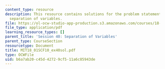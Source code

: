 ```yaml
---
content_type: resource
description: This resource contains solutions for the problem statements related to
  separation of variables.
file: https://ol-ocw-studio-app-production.s3.amazonaws.com/courses/18-01sc-single-variable-calculus-fall-2010/b6a7ab20c45d42729cf511a6c85943de_MIT18_01SCF10_ex40sol.pdf
file_type: application/pdf
learning_resource_types: []
parent_title: 'Session 40: Separation of Variables'
parent_type: CourseSection
resourcetype: Document
title: MIT18_01SCF10_ex40sol.pdf
type: OCWFile
uid: b6a7ab20-c45d-4272-9cf5-11a6c85943de
---
```

